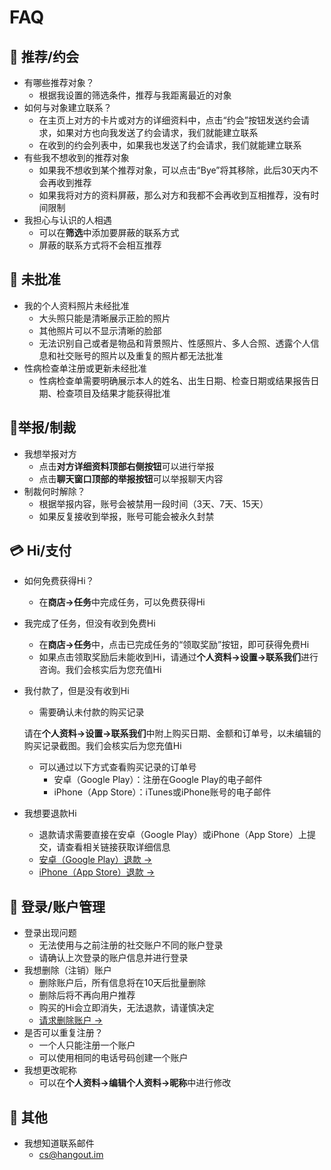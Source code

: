 # FAQ


## 💖 推荐/约会

- 有哪些推荐对象？
    - 根据我设置的筛选条件，推荐与我距离最近的对象
- 如何与对象建立联系？
    - 在主页上对方的卡片或对方的详细资料中，点击“约会”按钮发送约会请求，如果对方也向我发送了约会请求，我们就能建立联系
    - 在收到的约会列表中，如果我也发送了约会请求，我们就能建立联系
- 有些我不想收到的推荐对象
    - 如果我不想收到某个推荐对象，可以点击“Bye”将其移除，此后30天内不会再收到推荐
    - 如果我将对方的资料屏蔽，那么对方和我都不会再收到互相推荐，没有时间限制
- 我担心与认识的人相遇
    - 可以在**筛选**中添加要屏蔽的联系方式
    - 屏蔽的联系方式将不会相互推荐

## 🚫 未批准

- 我的个人资料照片未经批准
    - 大头照只能是清晰展示正脸的照片
    - 其他照片可以不显示清晰的脸部
    - 无法识别自己或者是物品和背景照片、性感照片、多人合照、透露个人信息和社交账号的照片以及重复的照片都无法批准
- 性病检查单注册或更新未经批准
    - 性病检查单需要明确展示本人的姓名、出生日期、检查日期或结果报告日期、检查项目及结果才能获得批准

## 🚨举报/制裁

- 我想举报对方
    - 点击**对方详细资料顶部右侧按钮**可以进行举报
    - 点击**聊天窗口顶部的举报按钮**可以举报聊天内容
- 制裁何时解除？
    - 根据举报内容，账号会被禁用一段时间（3天、7天、15天）
    - 如果反复接收到举报，账号可能会被永久封禁

## 💳 **Hi/支付**

- 如何免费获得Hi？
    - 在**商店→任务**中完成任务，可以免费获得Hi
- 我完成了任务，但没有收到免费Hi
    - 在**商店→任务**中，点击已完成任务的“领取奖励”按钮，即可获得免费Hi
    - 如果点击领取奖励后未能收到Hi，请通过**个人资料→设置→联系我们**进行咨询。我们会核实后为您充值Hi
- 我付款了，但是没有收到Hi
    - 需要确认未付款的购买记录

    请在**个人资料→设置→联系我们**中附上购买日期、金额和订单号，以未编辑的购买记录截图。我们会核实后为您充值Hi

    - 可以通过以下方式查看购买记录的订单号
        - 安卓（Google Play）：注册在Google Play的电子邮件
        - iPhone（App Store）：iTunes或iPhone账号的电子邮件
- 我想要退款Hi
    - 退款请求需要直接在安卓（Google Play）或iPhone（App Store）上提交，请查看相关链接获取详细信息
    - [安卓（Google Play）退款 →](https://support.google.com/googleplay/answer/2479637?hl=zh-Hant)
    - [iPhone（App Store）退款 →](https://support.apple.com/zh-tw/HT204084)

## 🤖 登录/账户管理

- 登录出现问题
    - 无法使用与之前注册的社交账户不同的账户登录
    - 请确认上次登录的账户信息并进行登录
- 我想删除（注销）账户
    - 删除账户后，所有信息将在10天后批量删除
    - 删除后将不再向用户推荐
    - 购买的Hi会立即消失，无法退款，请谨慎决定
    - [请求删除账户 →](https://app://delete-account)
- 是否可以重复注册？
    - 一个人只能注册一个账户
    - 可以使用相同的电话号码创建一个账户
- 我想更改昵称
    - 可以在**个人资料→编辑个人资料→昵称**中进行修改

## 🎸 其他

- 我想知道联系邮件
    - cs@hangout.im
